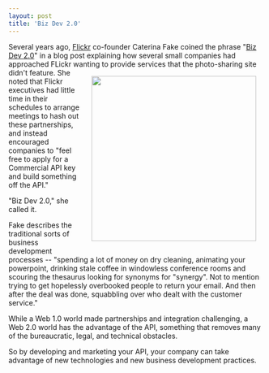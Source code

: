```yaml
---
layout: post
title: 'Biz Dev 2.0'
---
```

Several years ago, <a href="http://www.flickr.com">Flickr</a> co-founder Caterina Fake coined the phrase "<a href="http://caterina.net/archive/000996.html">Biz Dev 2.0</a>" in a blog post explaining how several small companies had approached FLickr wanting to provide services that the photo-sharing site didn't feature.
<img style="padding: 15px;" src="http://kinlane-productions.s3.amazonaws.com/flickr.jpg" alt="" width="325" align="right" />
She noted that Flickr executives had little time in their schedules to arrange meetings to hash out these partnerships, and instead encouraged companies to "feel free to apply for a Commercial API key and build something off the API."<p></p>
"Biz Dev 2.0," she called it.<p></p>
Fake describes the traditional sorts of business development processes -- "spending a lot of money on dry cleaning, animating your powerpoint, drinking stale coffee in windowless conference rooms and scouring the thesaurus looking for synonyms for "synergy". Not to mention trying to get hopelessly overbooked people to return your email. And then after the deal was done, squabbling over who dealt with the customer service."<p></p>
While a Web 1.0 world made partnerships and integration challenging, a Web 2.0 world has the advantage of the API, something that removes many of the bureaucratic, legal, and technical obstacles.<p></p>
So by developing and marketing your API, your company can take advantage of new technologies and new business development practices.
